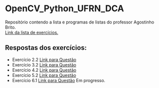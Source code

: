 # OpenCV_Python_UFRN_DCA
Repositório contendo a lista e programas de listas do professor Agostinho Brito.  
[Link da lista de exercícios.](https://agostinhobritojr.github.io/tutorial/pdi/)

## Respostas dos exercícios:
- Exercício 2.2 [Link para Questão](exercicio_2_2.md)
- Exercício 3.2 [Link para Questão](exercicio_3_2.md)
- Exercício 4.2 [Link para Questão](exercicio_4_2.md)
- Exercício 5.2 [Link para Questão](exercicio_5_2.md)
- Exercício 6.1 [Link para Questão](exercicio_6_1.md) Em progresso.
